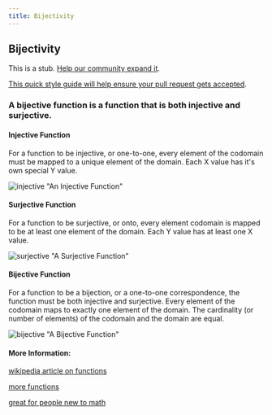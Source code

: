 ```yaml
---
title: Bijectivity
---
```

## Bijectivity

This is a stub. <a href='https://github.com/freecodecamp/guides/tree/master/src/pages/mathematics/functions/bijectivity/index.md' target='_blank' rel='nofollow'>Help our community expand it</a>.

<a href='https://github.com/freecodecamp/guides/blob/master/README.md' target='_blank' rel='nofollow'>This quick style guide will help ensure your pull request gets accepted</a>.

<!-- The article goes here, in GitHub-flavored Markdown. Feel free to add YouTube videos, images, and CodePen/JSBin embeds  -->

### A bijective function is a function that is both injective and surjective. 

#### Injective Function
 For a function to be injective, or one-to-one, every element of the codomain must be mapped
 to a unique element of the domain. Each X value has it's own special Y value. 
 
 ![injective](http://images.tutorvista.com/cms/images/113/injective-function.png) "An Injective Function"
 
#### Surjective Function
 For a function to be surjective, or onto, every element codomain is mapped to be at least one element of the domain. Each Y value has at least one X value.

![surjective](http://images.tutorvista.com/cms/images/113/surjective-function.png) "A Surjective Function"

#### Bijective Function
For a function to be a bijection, or a one-to-one correspondence, the function must be both injective and surjective. Every element of the codomain maps to exactly one element of the domain. The cardinality (or number of elements) of the codomain and the domain are equal.

![bijective](http://images.tutorvista.com/cms/images/113/bijective-function.png) "A Bijective Function"


#### More Information:
<!-- Please add any articles you think might be helpful to read before writing the article -->
[wikipedia article on functions](https://en.wikipedia.org/wiki/Bijection,_injection_and_surjection)

[more functions](http://www.tutorvista.com/content/math/different-types-of-functions/)

[great for people new to math](https://www.mathsisfun.com/sets/injective-surjective-bijective.html)
